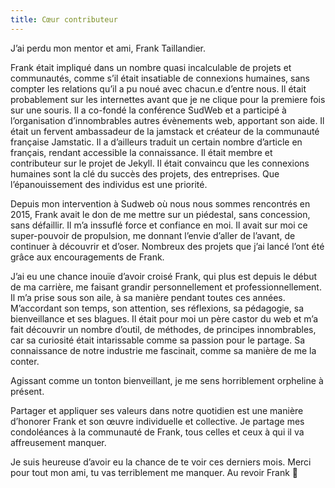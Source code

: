 ```yaml
---
title: Cœur contributeur 
---
```


J’ai perdu mon mentor et ami, Frank Taillandier.

Frank était impliqué dans un nombre quasi incalculable de projets et communautés, comme s’il était insatiable de connexions humaines, sans compter les relations qu’il a pu noué avec chacun.e d’entre nous.
Il était probablement sur les internettes avant que je ne clique pour la premiere fois sur une souris.
Il a co-fondé la conférence SudWeb et a participé à l’organisation d’innombrables autres évènements web, apportant son aide.
Il était un fervent ambassadeur de la jamstack et créateur de la communauté française Jamstatic. Il a d’ailleurs traduit un certain nombre d’article en français, rendant accessible la connaissance.
Il était membre et contributeur sur le projet de Jekyll.
Il était convaincu que les connexions humaines sont la clé du succès des projets, des entreprises. Que l’épanouissement des individus est une priorité.

Depuis mon intervention à Sudweb où nous nous sommes rencontrés en 2015, Frank avait le don de me mettre sur un piédestal, sans concession, sans défaillir. Il m’a inssuflé force et confiance en moi. Il avait sur moi ce super-pouvoir de propulsion, me donnant l’envie d’aller de l’avant, de continuer à découvrir et d’oser.
Nombreux des projets que j’ai lancé l’ont été grâce aux encouragements de Frank.

J’ai eu une chance inouïe d’avoir croisé Frank, qui plus est depuis le début de ma carrière, me faisant grandir personnellement et professionnellement.
Il m’a prise sous son aile, à sa manière pendant toutes ces années. M’accordant son temps, son attention, ses réflexions, sa pédagogie, sa bienveillance et ses blagues. 
Il était pour moi un père castor du web et m’a fait découvrir un nombre d’outil, de méthodes, de principes innombrables, car sa curiosité était intarissable comme sa passion pour le partage. Sa connaissance de notre industrie me fascinait, comme sa manière de me la conter.

Agissant comme un tonton bienveillant, je me sens horriblement orpheline à présent.

Partager et appliquer ses valeurs dans notre quotidien est une manière d’honorer Frank et son œuvre individuelle et collective.
Je partage mes condoléances à la communauté de Frank, tous celles et ceux à qui il va affreusement manquer. 

Je suis heureuse d’avoir eu la chance de te voir ces derniers mois.
Merci pour tout mon ami, tu vas terriblement me manquer.
Au revoir Frank
🖤
